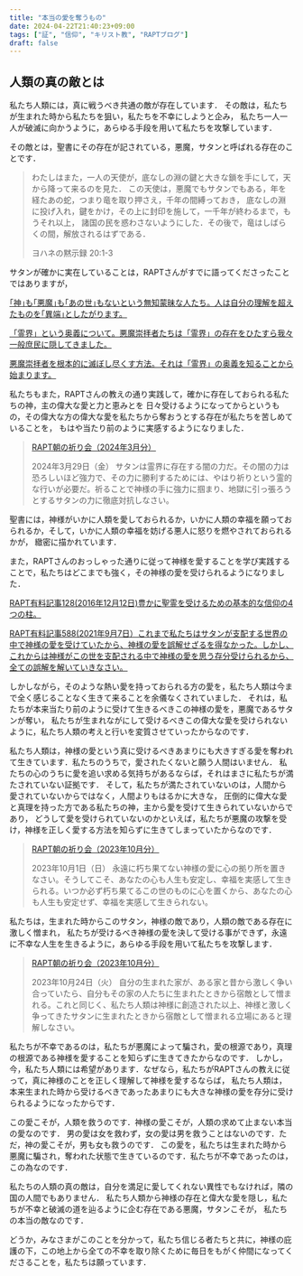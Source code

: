 ```yaml
---
title: "本当の愛を奪うもの"
date: 2024-04-22T21:40:23+09:00
tags: ["証", "信仰", "キリスト教", "RAPTブログ"]
draft: false
---
```


## 人類の真の敵とは
私たち人類には，真に戦うべき共通の敵が存在しています．
その敵は，私たちが生まれた時から私たちを狙い，私たちを不幸にしようと企み，
私たち一人一人が破滅に向かうように，あらゆる手段を用いて私たちを攻撃しています．

その敵とは，聖書にその存在が記されている，悪魔，サタンと呼ばれる存在のことです．

> わたしはまた，一人の天使が，底なしの淵の鍵と大きな鎖を手にして，天から降って来るのを見た．
> この天使は，悪魔でもサタンでもある，年を経たあの蛇，つまり竜を取り押さえ，千年の間縛っておき，
> 底なしの淵に投げ入れ，鍵をかけ，その上に封印を施して，一千年が終わるまで，もうそれ以上，
> 諸国の民を惑わさないようにした．その後で，竜はしばらくの間，解放されるはずである．
>
> ヨハネの黙示録  20:1-3

サタンが確かに実在していることは，RAPTさんがすでに語ってくださったことではありますが，

[｢神｣も｢悪魔｣も｢あの世｣もないという無知蒙昧な人たち。人は自分の理解を超えたものを｢異端｣としたがります。]( https://rapt-neo.com/?p=26651)

[「霊界」という奥義について。悪魔崇拝者たちは「霊界」の存在をひたすら我々一般庶民に隠してきました。](https://rapt-neo.com/?p=18964)

[悪魔崇拝者を根本的に滅ぼし尽くす方法。それは「霊界」の奥義を知ることから始まります。](https://rapt-neo.com/?p=19013)

私たちもまた，RAPTさんの教えの通り実践して，確かに存在しておられる私たちの神，主の偉大な愛と力と恵みとを
日々受けるようになってからというもの，その偉大な方の偉大な愛を私たちから奪おうとする存在が私たちを苦しめていることを，
もはや当たり前のように実感するようになりました．

> [RAPT朝の祈り会（2024年3月分）](https://rapt-neo.com/?page_id=59409)
>
> 2024年3月29日（金）
サタンは霊界に存在する闇の力だ。その闇の力は恐ろしいほど強力で、その力に勝利するためには、やはり祈りという霊的な行いが必要だ。祈ることで神様の手に強力に掴まり、地獄に引っ張ろうとするサタンの力に徹底対抗しなさい。

聖書には，神様がいかに人類を愛しておられるか，いかに人類の幸福を願っておられるか，そして，いかに人類の幸福を妨げる悪人に怒りを燃やされておられるかが，
緻密に描かれています．

また，RAPTさんのおっしゃった通りに従って神様を愛することを学び実践することで，私たちはどこまでも強く，その神様の愛を受けられるようになりました．

[RAPT有料記事128(2016年12月12日)豊かに聖霊を受けるための基本的な信仰の4つの柱。](https://rapt-neo.com/?p=41313)

[RAPT有料記事588(2021年9月7日）これまで私たちはサタンが支配する世界の中で神様の愛を受けていたから、神様の愛を誤解せざるを得なかった。しかし、これからは神様がこの世を支配される中で神様の愛を思う存分受けられるから、全ての誤解を解いていきなさい。](https://rapt-neo.com/?p=55533)

しかしながら，そのような熱い愛を持っておられる方の愛を，私たち人類は今まで全く感じることなく生きて来ることを余儀なくされていました．
それは，私たちが本来当たり前のように受けて生きるべきこの神様の愛を，悪魔であるサタンが奪い，
私たちが生まれながにして受けるべきこの偉大な愛を受けられないように，私たち人類の考えと行いを変質させていったからなのです．


私たち人類は，神様の愛という真に受けるべきあまりにも大きすぎる愛を奪われて生きています．私たちのうちで，愛されたくないと願う人間はいません．
私たちの心のうちに愛を追い求める気持ちがあるならば，それはまさに私たちが満たされていない証拠です．
そして，私たちが満たされていないのは，人間から愛されていないからではなく，人間よりもはるかに大きな，
圧倒的に偉大な愛と真理を持った方である私たちの神，主から愛を受けて生きられていないからであり，
どうして愛を受けられていないのかといえば，私たちが悪魔の攻撃を受け，神様を正しく愛する方法を知らずに生きてしまっていたからなのです．

> [ RAPT朝の祈り会（2023年10月分）](https://rapt-neo.com/?page_id=58890)
>
> 2023年10月1日（日）
永遠に朽ち果てない神様の愛に心の拠り所を置きなさい。そうしてこそ、あなたの心も人生も安定し、幸福を実感して生きられる。いつか必ず朽ち果てるこの世のものに心を置くから、あなたの心も人生も安定せず、幸福を実感して生きられない。


私たちは，生まれた時からこのサタン，神様の敵であり，人類の敵である存在に激しく憎まれ，
私たちが受けるべき神様の愛を決して受ける事ができず，永遠に不幸な人生を生きるように，あらゆる手段を用いて私たちを攻撃します．

> [ RAPT朝の祈り会（2023年10月分）](https://rapt-neo.com/?page_id=58890)
>
> 2023年10月24日（火）
自分の生まれた家が、ある家と昔から激しく争い合っていたら、自分もその家の人たちに生まれたときから宿敵として憎まれる。これと同じく、私たち人類は神様に創造された以上、神様と激しく争ってきたサタンに生まれたときから宿敵として憎まれる立場にあると理解しなさい。


私たちが不幸であるのは，私たちが悪魔によって騙され，愛の根源であり，真理の根源である神様を愛することを知らずに生きてきたからなのです．
しかし，今，私たち人類には希望があります．なぜなら，私たちがRAPTさんの教えに従って，真に神様のことを正しく理解して神様を愛するならば，
私たち人類は，本来生まれた時から受けるべきであったあまりにも大きな神様の愛を存分に受けられるようになったからです．

この愛こそが，人類を救うのです．神様の愛こそが，人類の求めて止まない本当の愛なのです．
男の愛は女を救わず，女の愛は男を救うことはないのです．ただ，神の愛こそが，男も女も救うのです．
この愛を，私たちは生まれた時から悪魔に騙され，奪われた状態で生きているのです．私たちが不幸であったのは，この為なのです．

私たちの人類の真の敵は，自分を満足に愛してくれない異性でもなければ，隣の国の人間でもありません．
私たち人類から神様の存在と偉大な愛を隠し，私たちが不幸と破滅の道を辿るように企む存在である悪魔，サタンこそが，
私たちの本当の敵なのです．

どうか，みなさまがこのことを分かって，私たち信じる者たちと共に，神様の庇護の下，この地上から全ての不幸を取り除くために毎日をもがく仲間になってくださることを，私たちは願っています．
